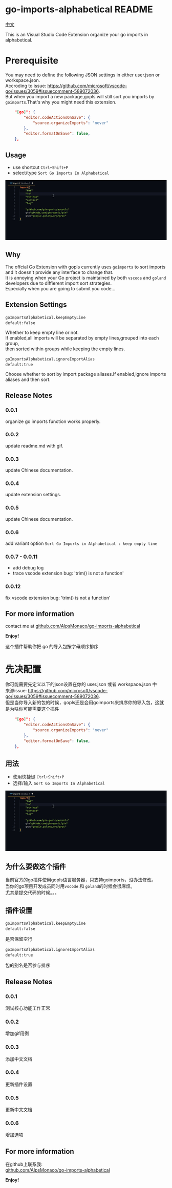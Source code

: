# go-imports-alphabetical README

[中文](#Chinese)

This is an Visual Studio Code Extension organize your go imports in alphabetical. 

# Prerequisite

You may need to define the following JSON settings in either user.json or workspace.json.  
Accroding to issue: https://github.com/microsoft/vscode-go/issues/3059#issuecomment-589072036.  
But when you import a new package,gopls will still sort you imports by `goimports`.That's why you might need this extension.    


```json
    "[go]": {
        "editor.codeActionsOnSave": {
            "source.organizeImports": "never"
        },
        "editor.formatOnSave": false,
    },
```

## Usage
* use shortcut `Ctrl+Shift+P`
* select/type `Sort Go Imports In Alphabetical`


![usage gif](assets/usage.gif)

## Why

The offcial Go Extension with gopls currently uses `goimports` to sort imports and it doesn't provide any interface to change that.  
It is annoying when your Go project is maintained by both `vscode` and `goland` developers due to diffierent import sort strategies.  
Especially when you are going to submit you code...  


## Extension Settings

`goImportsAlphabetical.keepEmptyLine`  
`default:false`

Whether to keep empty line or not.  
If enabled,all imports will be separated by empty lines,grouped into each group,  
then sorted within groups while keeping the empty lines.


`goImportsAlphabetical.ignoreImportAlias`  
`default:true`

Choose whether to sort by import package aliases.If enabled,ignore imports aliases and then sort.

## Release Notes

### 0.0.1

organize go imports function works properly.

### 0.0.2

update readme.md with gif.

### 0.0.3

update Chinese documentation.

### 0.0.4

update extension settings.

### 0.0.5

update Chinese documentation.

### 0.0.6

add variant option `Sort Go Imports in Alphabetical : keep empty line`

### 0.0.7 - 0.0.11

* add debug log
* trace vscode extension bug: 'trim() is not a function'

### 0.0.12

fix vscode extension bug: 'trim() is not a function'


## For more information

contact me at
[github.com/AlpsMonaco/go-imports-alphabetical](https://github.com/AlpsMonaco/go-imports-alphabetical)


**Enjoy!**

<a id="Chinese"></a>

这个插件帮助你把 go 的导入包按字母顺序排序

# 先决配置

你可能需要先定义以下的json设置在你的 user.json 或者 workspace.json 中  
来源issue: https://github.com/microsoft/vscode-go/issues/3059#issuecomment-589072036.  
但是当你导入新的包的时候，gopls还是会用goimports来排序你的导入包，这就是为啥你可能需要这个插件    


```json
    "[go]": {
        "editor.codeActionsOnSave": {
            "source.organizeImports": "never"
        },
        "editor.formatOnSave": false,
    },
```


## 用法
* 使用快捷键 `Ctrl+Shift+P`
* 选择/输入 `Sort Go Imports In Alphabetical`


![usage gif](assets/usage.gif)

## 为什么要做这个插件

当前官方的go插件使用gopls语言服务器，只支持goimports，没办法修改。  
当你的go项目开发成员同时用`vscode` 和 `goland`的时候会很麻烦。  
尤其是提交代码的时候。。。  


## 插件设置

`goImportsAlphabetical.keepEmptyLine`  
`default:false`

是否保留空行


`goImportsAlphabetical.ignoreImportAlias`  
`default:true`

包的别名是否参与排序

## Release Notes

### 0.0.1

测试核心功能工作正常

### 0.0.2

增加gif用例

### 0.0.3

添加中文文档

### 0.0.4

更新插件设置

### 0.0.5

更新中文文档

### 0.0.6

 增加选项


## For more information

在github上联系我:  
[github.com/AlpsMonaco/go-imports-alphabetical](https://github.com/AlpsMonaco/go-imports-alphabetical)


**Enjoy!**